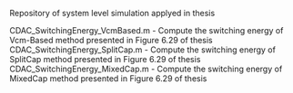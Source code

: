 Repository of system level simulation applyed in thesis

CDAC_SwitchingEnergy_VcmBased.m - Compute the switching energy of Vcm-Based method presented in Figure 6.29 of thesis
CDAC_SwitchingEnergy_SplitCap.m - Compute the switching energy of SplitCap method presented in Figure 6.29 of thesis
CDAC_SwitchingEnergy_MixedCap.m - Compute the switching energy of MixedCap method presented in Figure 6.29 of thesis
